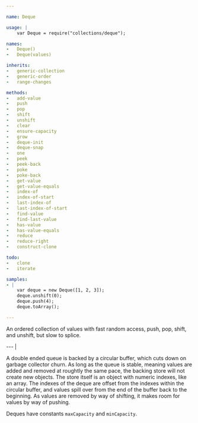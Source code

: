 ```yaml
---

name: Deque

usage: |
    var Deque = require("collections/deque");

names:
-   Deque()
-   Deque(values)

inherits:
-   generic-collection
-   generic-order
-   range-changes

methods:
-   add-value
-   push
-   pop
-   shift
-   unshift
-   clear
-   ensure-capacity
-   grow
-   deque-init
-   deque-snap
-   one
-   peek
-   peek-back
-   poke
-   poke-back
-   get-value
-   get-value-equals
-   index-of
-   index-of-start
-   last-index-of
-   last-index-of-start
-   find-value
-   find-last-value
-   has-value
-   has-value-equals
-   reduce
-   reduce-right
-   construct-clone

todo:
-   clone
-   iterate

samples:
- |
    var deque = new Deque([1, 2, 3]);
    deque.unshift(0);
    deque.push(4);
    deque.toArray();

---
```


An ordered collection of values with fast random access, push, pop, shift,
and unshift, but slow to splice.

--- |

A double ended queue is backed by a circular buffer, which cuts down on garbage
collector churn.
As long as the queue is stable, meaning values are added and removed at roughtly
the same pace, the backing store will not create new objects.
The store itself is an object with numeric indexes, like an array.
The indexes of the deque are offset from the indexes within the circular buffer,
and values spill over from the end of the buffer back to the beginning.
As values are removed by way of shifting, it makes room for values by way of
pushing.

Deques have constants `maxCapacity` and `minCapacity`.

